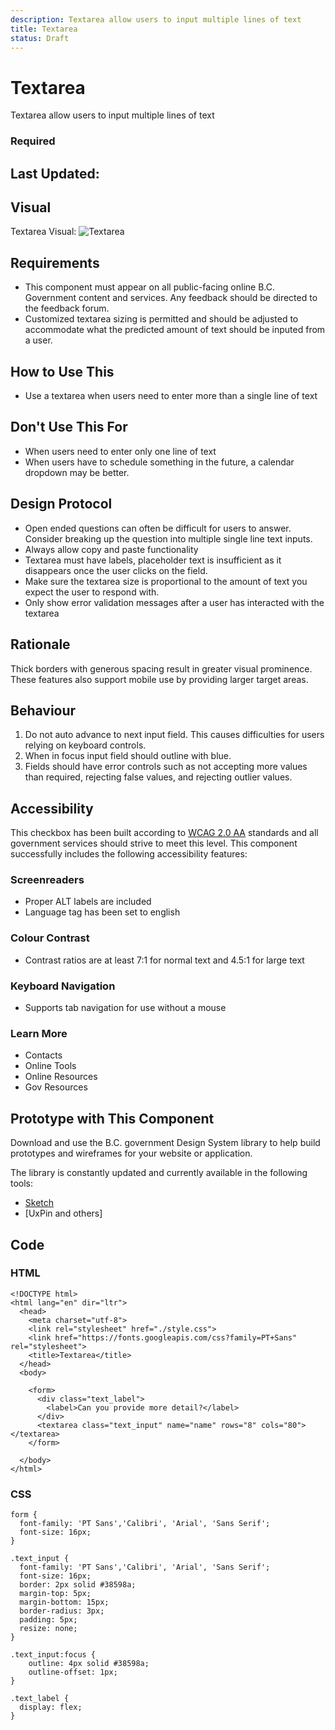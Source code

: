 ```yaml
---
description: Textarea allow users to input multiple lines of text
title: Textarea
status: Draft
---
```


# Textarea

Textarea allow users to input multiple lines of text

### Required

## Last Updated: 

## Visual
Textarea Visual:
![Textarea](https://github.com/bcgov/design-system/blob/master/components/textarea/images/textarea.png?raw=true)

## Requirements
* This component must appear on all public-facing online B.C. Government content and services. Any feedback should be directed to the feedback forum.
* Customized textarea sizing is permitted and should be adjusted to accommodate what the predicted amount of text should be inputed from a user.

## How to Use This

*	Use a textarea when users need to enter more than a single line of text

## Don't Use This For

*	When users need to enter only one line of text
*	When users have to schedule something in the future, a calendar dropdown may be better.

## Design Protocol
* Open ended questions can often be difficult for users to answer. Consider breaking up the question into multiple single line text inputs.
* Always allow copy and paste functionality
* Textarea must have labels, placeholder text is insufficient as it disappears once the user clicks on the field.
* Make sure the textarea size is proportional to the amount of text you expect the user to respond with.
* Only show error validation messages after a user has interacted with the textarea


## Rationale

Thick borders with generous spacing result in greater visual prominence. These features also support mobile use by providing larger target areas.

## Behaviour

1. Do not auto advance to next input field. This causes difficulties for users relying on keyboard controls.
2. When in focus input field should outline with blue.
3. Fields should have error controls such as not accepting more values than required, rejecting false values, and rejecting outlier values.

## Accessibility
This checkbox has been built according to [WCAG 2.0 AA](https://www.w3.org/TR/WCAG20/) standards and all government services should strive to meet this level.  This component successfully includes the following accessibility features:

### Screenreaders
* Proper ALT labels are included
* Language tag has been set to english

### Colour Contrast
* Contrast ratios are at least 7:1 for normal text and 4.5:1 for large text

### Keyboard Navigation
* Supports tab navigation for use without a mouse

### Learn More
* Contacts
* Online Tools
* Online Resources
* Gov Resources

## Prototype with This Component
Download and use the B.C. government Design System library to help build prototypes and wireframes for your website or application.

The library is constantly updated and currently available in the following tools:

*	[Sketch](https://sketch.cloud/s/Q0bkG)
* [UxPin and others]

## Code

### HTML
```
<!DOCTYPE html>
<html lang="en" dir="ltr">
  <head>
    <meta charset="utf-8">
    <link rel="stylesheet" href="./style.css">
    <link href="https://fonts.googleapis.com/css?family=PT+Sans" rel="stylesheet">
    <title>Textarea</title>
  </head>
  <body>

    <form>
      <div class="text_label">
        <label>Can you provide more detail?</label>
      </div>
      <textarea class="text_input" name="name" rows="8" cols="80"></textarea>
    </form>

  </body>
</html>
```  
### CSS
```
form {
  font-family: 'PT Sans','Calibri', 'Arial', 'Sans Serif';
  font-size: 16px;
}

.text_input {
  font-family: 'PT Sans','Calibri', 'Arial', 'Sans Serif';
  font-size: 16px;
  border: 2px solid #38598a;
  margin-top: 5px;
  margin-bottom: 15px;
  border-radius: 3px;
  padding: 5px;
  resize: none;
}

.text_input:focus {
    outline: 4px solid #38598a;
    outline-offset: 1px;
}

.text_label {
  display: flex;
}
```

